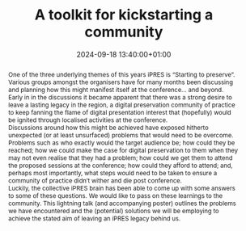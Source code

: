 ---
abstract: 'One of the three underlying themes of this years iPRES is “Starting to
  preserve”. Various groups amongst the organisers have for many months been discussing
  and planning how this might manifest itself at the conference... and beyond. Early
  in in the discussions it became apparent that there was a strong desire to leave
  a lasting legacy in the region, a digital preservation community of practice to
  keep fanning the flame of digital presentation interest that (hopefully) would be
  ignited through localised activities at the conference.


  Discussions around how this might be achieved have exposed hitherto unexpected (or
  at least unsurfaced) problems that would need to be overcome. Problems such as who
  exactly would the target audience be; how could they be reached; how we could make
  the case for digital preservation to them when they may not even realise that they
  had a problem; how could we get them to attend the proposed sessions at the conference;
  how could they afford to attend; and, perhaps most importantly, what steps would
  need to be taken to ensure a community of practice didn’t wither and die post conference.


  Luckily, the collective iPRES brain has been able to come up with some answers to
  some of these questions. We would like to pass on these learnings to the community.
  This lightning talk (and accompanying poster) outlines the problems we have encountered
  and the (potential) solutions we will be employing to achieve the stated aim of
  leaving an iPRES legacy behind us.'
creators:
- Paul Stokes
date: 2024-09-18 13:40:00+01:00
document_url: https://doi.org/10.5281/zenodo.13763625
grand_parent: iPRES
institutions: []
keywords:
- communications and advocacy for dp
- start 2 preserve
landing_page_url: https://zenodo.org/records/13763625
language: eng
layout: publication
license: Creative Commons Zero (CC0-1.0)
notes_url: https://docs.google.com/document/d/1MToYP8iGZoTWR3l_d6IHQm8iNRXr1ozm5lJNA9ercLM/edit#heading=h.aar4tupij1po
parent: iPRES 2024
publication_type: lightning talk
size: null
slides_url: https://zenodo.org/records/13763625
source_name: iPRES
stream_url: https://www.archief.vlaanderen.be/archief/records/dossiers/5acb210228ce4315ae650812d056a482329eb83ed2dc42398a51505dc153be81/documents/3ec04ee9969c4ac48501aa9100cd6f752a2085cce7cc414588e4c6fc22f07e98
title: A toolkit for kickstarting a community
year: 2024
---